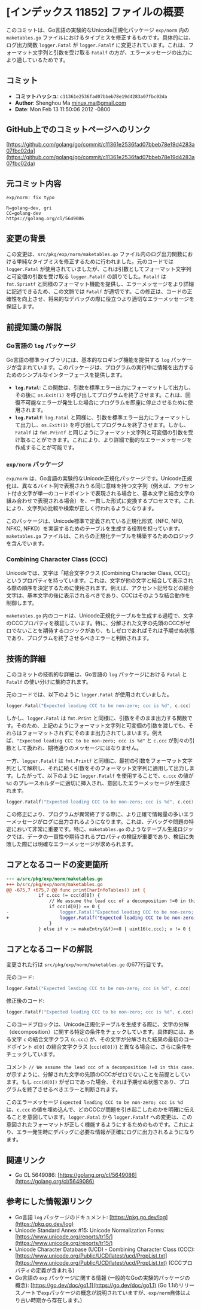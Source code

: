 # [インデックス 11852] ファイルの概要

このコミットは、Go言語の実験的なUnicode正規化パッケージ `exp/norm` 内の `maketables.go` ファイルにおけるタイプミスを修正するものです。具体的には、ログ出力関数 `logger.Fatal` が `logger.Fatalf` に変更されています。これは、フォーマット文字列と引数を受け取る `Fatalf` の方が、エラーメッセージの出力により適しているためです。

## コミット

- **コミットハッシュ**: `c11361e2536fad07bbeb78e19d4283a07fbc02da`
- **Author**: Shenghou Ma <minux.ma@gmail.com>
- **Date**: Mon Feb 13 11:50:06 2012 -0800

## GitHub上でのコミットページへのリンク

[https://github.com/golang/go/commit/c11361e2536fad07bbeb78e19d4283a07fbc02da](https://github.com/golang/go/commit/c11361e2536fad07bbeb78e19d4283a07fbc02da)

## 元コミット内容

```
exp/norm: fix typo

R=golang-dev, gri
CC=golang-dev
https://golang.org/cl/5649086
```

## 変更の背景

この変更は、`src/pkg/exp/norm/maketables.go` ファイル内のログ出力関数における単純なタイプミスを修正するために行われました。元のコードでは `logger.Fatal` が使用されていましたが、これは引数としてフォーマット文字列と可変個の引数を受け取る `logger.Fatalf` の誤りでした。`Fatalf` は `fmt.Sprintf` と同様のフォーマット機能を提供し、エラーメッセージをより詳細に記述できるため、この文脈では `Fatalf` が適切です。この修正は、コードの正確性を向上させ、将来的なデバッグの際に役立つより適切なエラーメッセージを保証します。

## 前提知識の解説

### Go言語の `log` パッケージ

Go言語の標準ライブラリには、基本的なロギング機能を提供する `log` パッケージが含まれています。このパッケージは、プログラムの実行中に情報を出力するためのシンプルなインターフェースを提供します。

-   **`log.Fatal`**: この関数は、引数を標準エラー出力にフォーマットして出力し、その後に `os.Exit(1)` を呼び出してプログラムを終了させます。これは、回復不可能なエラーが発生した場合にプログラムを即座に停止させるために使用されます。
-   **`log.Fatalf`**: `log.Fatal` と同様に、引数を標準エラー出力にフォーマットして出力し、`os.Exit(1)` を呼び出してプログラムを終了させます。しかし、`Fatalf` は `fmt.Printf` と同じようにフォーマット文字列と可変個の引数を受け取ることができます。これにより、より詳細で動的なエラーメッセージを作成することが可能です。

### `exp/norm` パッケージ

`exp/norm` は、Go言語の実験的なUnicode正規化パッケージです。Unicode正規化は、異なるバイト列で表現されうる同じ意味を持つ文字列（例えば、アクセント付き文字が単一のコードポイントで表現される場合と、基本文字と結合文字の組み合わせで表現される場合）を、一貫した形式に変換するプロセスです。これにより、文字列の比較や検索が正しく行われるようになります。

このパッケージは、Unicode標準で定義されている正規化形式（NFC, NFD, NFKC, NFKD）を実装するためのテーブルを生成する役割を担っています。`maketables.go` ファイルは、これらの正規化テーブルを構築するためのロジックを含んでいます。

### Combining Character Class (CCC)

Unicodeでは、文字は「結合文字クラス (Combining Character Class, CCC)」というプロパティを持っています。これは、文字が他の文字と結合して表示される際の順序を決定するために使用されます。例えば、アクセント記号などの結合文字は、基本文字の後に表示されるべきであり、CCCはそのような結合動作を制御します。

`maketables.go` 内のコードは、Unicode正規化テーブルを生成する過程で、文字のCCCプロパティを検証しています。特に、分解された文字の先頭のCCCがゼロでないことを期待するロジックがあり、もしゼロであればそれは予期せぬ状態であり、プログラムを終了させるべきエラーと判断されます。

## 技術的詳細

このコミットの技術的な詳細は、Go言語の `log` パッケージにおける `Fatal` と `Fatalf` の使い分けに集約されます。

元のコードでは、以下のように `logger.Fatal` が使用されていました。

```go
logger.Fatal("Expected leading CCC to be non-zero; ccc is %d", c.ccc)
```

しかし、`logger.Fatal` は `fmt.Print` と同様に、引数をそのまま出力する関数です。そのため、上記のようにフォーマット文字列と可変個の引数を渡しても、それらはフォーマットされずにそのまま出力されてしまいます。例えば、`"Expected leading CCC to be non-zero; ccc is %d"` と `c.ccc` が別々の引数として扱われ、期待通りのメッセージにはなりません。

一方、`logger.Fatalf` は `fmt.Printf` と同様に、最初の引数をフォーマット文字列として解釈し、それに続く引数をそのフォーマット文字列に適用して出力します。したがって、以下のように `logger.Fatalf` を使用することで、`c.ccc` の値が `%d` のプレースホルダーに適切に挿入され、意図したエラーメッセージが生成されます。

```go
logger.Fatalf("Expected leading CCC to be non-zero; ccc is %d", c.ccc)
```

この修正により、プログラムが異常終了する際に、より正確で情報量の多いエラーメッセージがログに出力されるようになります。これは、デバッグや問題の特定において非常に重要です。特に、`maketables.go` のようなテーブル生成ロジックでは、データの一貫性や期待されるプロパティの検証が重要であり、検証に失敗した際には明確なエラーメッセージが求められます。

## コアとなるコードの変更箇所

```diff
--- a/src/pkg/exp/norm/maketables.go
+++ b/src/pkg/exp/norm/maketables.go
@@ -675,7 +675,7 @@ func printCharInfoTables() int {
 			if c.ccc != ccc(d[0]) {
 				// We assume the lead ccc of a decomposition !=0 in this case.
 				if ccc(d[0]) == 0 {
-					logger.Fatal("Expected leading CCC to be non-zero; ccc is %d", c.ccc)
+					logger.Fatalf("Expected leading CCC to be non-zero; ccc is %d", c.ccc)
 				}
 			} else if v := makeEntry(&f)<<8 | uint16(c.ccc); v != 0 {
```

## コアとなるコードの解説

変更された行は `src/pkg/exp/norm/maketables.go` の677行目です。

元のコード:
```go
logger.Fatal("Expected leading CCC to be non-zero; ccc is %d", c.ccc)
```

修正後のコード:
```go
logger.Fatalf("Expected leading CCC to be non-zero; ccc is %d", c.ccc)
```

このコードブロックは、Unicode正規化テーブルを生成する際に、文字の分解（decomposition）に関する特定の条件をチェックしています。具体的には、ある文字 `c` の結合文字クラス (`c.ccc`) が、その文字が分解された結果の最初のコードポイント `d[0]` の結合文字クラス (`ccc(d[0])`) と異なる場合に、さらに条件をチェックしています。

コメント `// We assume the lead ccc of a decomposition !=0 in this case.` が示すように、分解された文字の先頭のCCCがゼロでないことを前提としています。もし `ccc(d[0])` がゼロであった場合、それは予期せぬ状態であり、プログラムを終了させるべきエラーと判断されます。

このエラーメッセージ `Expected leading CCC to be non-zero; ccc is %d` は、`c.ccc` の値を埋め込んで、どのCCCが問題を引き起こしたのかを明確に伝えることを意図しています。`logger.Fatal` から `logger.Fatalf` への変更は、この意図されたフォーマットが正しく機能するようにするためのものです。これにより、エラー発生時にデバッグに必要な情報が正確にログに出力されるようになります。

## 関連リンク

-   Go CL 5649086: [https://golang.org/cl/5649086](https://golang.org/cl/5649086)

## 参考にした情報源リンク

-   Go言語 `log` パッケージのドキュメント: [https://pkg.go.dev/log](https://pkg.go.dev/log)
-   Unicode Standard Annex #15: Unicode Normalization Forms: [https://www.unicode.org/reports/tr15/](https://www.unicode.org/reports/tr15/)
-   Unicode Character Database (UCD) - Combining Character Class (CCC): [https://www.unicode.org/Public/UCD/latest/ucd/PropList.txt](https://www.unicode.org/Public/UCD/latest/ucd/PropList.txt) (CCCプロパティの定義が含まれる)
-   Go言語の `exp` パッケージに関する情報 (一般的なGoの実験的パッケージの概念): [https://go.dev/doc/go1.1](https://go.dev/doc/go1.1) (Go 1.1のリリースノートで`exp`パッケージの概念が説明されていますが、`exp/norm`自体はより古い時期から存在します。)


